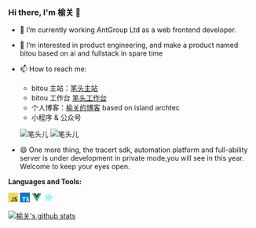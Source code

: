 <!--
**Alfred-Lau/Alfred-Lau** is a ✨ _special_ ✨ repository because its `README.md` (this file) appears on your GitHub profile.

Here are some ideas to get you started:

- 🔭 I’m currently working on ...
- 🌱 I’m currently learning ...
- 👯 I’m looking to collaborate on ...
- 🤔 I’m looking for help with ...
- 💬 Ask me about ...
- 📫 How to reach me: ...
- 😄 Pronouns: ...
- ⚡ Fun fact: ...
-->


### Hi there, I'm 榆关 👋

- 🔭 I’m currently working AntGroup Ltd as a web frontend developer.
- 👯 I’m interested in product engineering, and make a product named bitou based on ai and fullstack in spare time
- 📫 How to reach me: 
  - bitou 主站：[笔头主站](https://bitou.tech/)
  - bitou 工作台 [笔头工作台](https://work.bitou.tech/)
  - 个人博客：[榆关的博客](https://datafun.bitou.tech/) based on island archtec
  - 小程序 & 公众号
 
    
  ![笔头儿](https://render.bitou.tech/imgs/gh_124ec0114738_258%20(1).jpg)  ![笔头儿](https://render.bitou.tech/imgs/qrcode_for_gh_1cda12eceecf_258%20(1).jpg) 
- 😄 One more thing, the tracert sdk, automation platform and full-ability server is under development in private mode,you will see in this year. Welcome to keep your eyes open.

**Languages and Tools:**  

<code><img height="20" src="https://raw.githubusercontent.com/github/explore/80688e429a7d4ef2fca1e82350fe8e3517d3494d/topics/javascript/javascript.png"></code>
<code><img height="20" src="https://raw.githubusercontent.com/github/explore/80688e429a7d4ef2fca1e82350fe8e3517d3494d/topics/typescript/typescript.png"></code>
<code><img height="20" src="https://raw.githubusercontent.com/github/explore/80688e429a7d4ef2fca1e82350fe8e3517d3494d/topics/vue/vue.png"></code>
<code><img height="20" src="https://raw.githubusercontent.com/github/explore/80688e429a7d4ef2fca1e82350fe8e3517d3494d/topics/react/react.png"></code>

[![榆关's github stats](https://github-readme-stats.vercel.app/api?username=Alfred-Lau)](https://github.com/anuraghazra/github-readme-stats)


